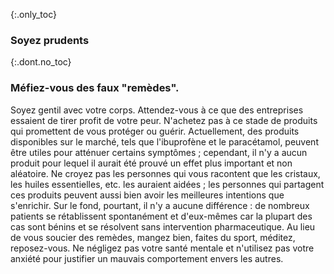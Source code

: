 {:.only_toc}
### Soyez prudents

{:.dont.no_toc}
### Méfiez-vous des faux "remèdes".

Soyez gentil avec votre corps. Attendez-vous à ce que des entreprises essaient de tirer profit de votre peur. N'achetez pas à ce stade de produits qui promettent de vous protéger ou guérir. Actuellement, des produits disponibles sur le marché, tels que l'ibuprofène et le paracétamol, peuvent être utiles pour atténuer certains symptômes ; cependant, il n'y a aucun produit pour lequel il aurait été prouvé un effet plus important et non aléatoire. Ne croyez pas les personnes qui vous racontent que les cristaux, les huiles essentielles, etc. les auraient aidées ; les personnes qui partagent ces produits peuvent aussi bien avoir les meilleures intentions que s'enrichir. Sur le fond, pourtant, il n'y a aucune différence : de nombreux patients se rétablissent spontanément et d'eux-mêmes car la plupart des cas sont bénins et se résolvent sans intervention pharmaceutique. Au lieu de vous soucier des remèdes, mangez bien, faites du sport, méditez, reposez-vous. Ne négligez pas votre santé mentale et n'utilisez pas votre anxiété pour justifier un mauvais comportement envers les autres.

